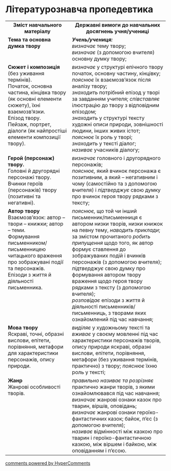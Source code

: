 <div id="hypercomments_widget" class="js-hypercomments-widget invisible"></div>

# Літературознавча пропедевтика

<table>
  <tr>
    <td width="40%" align="center"><b>Зміст навчального матеріалу<b></td>
    <td width="60%" align="center"><b>Державні вимоги до навчальних досягнень учня/учениці</b></td>
  </tr>
  <tr>
    <td width="40%" style="vertical-align:top !important;">
<b>Тема та основна думка твору</b>
</td>
    <td width="60%" style="vertical-align:top !important;">
<i><b>Учень/учениця:</b></i><br>
<i>визначає</i> тему твору; <br>
<i>визначає</i> (з допомогою вчителя) основну думку твору;
</td>
  </tr>
  <tr>
    <td width="40%" style="vertical-align:top !important;">
<b>Сюжет і композиція</b>
(без уживання термінів). <br>
Початок, основна частина, кінцівка твору (як основні елементи сюжету), їхні взаємозв’язки.<br>
Епізод твору.<br>
Пейзаж, портрет, діалоги (як найпростіші елементи композиції твору).
</td>
    <td width="60%" style="vertical-align:top !important;">
<i>визначає</i> у структурі епічного твору початок, основну частину, кінцівку;<br>
<i>пояснює</i> їх взаємозв’язок після аналізу твору; <br>
<i>знаходить</i> потрібний епізод у творі за завданням учителя;  <i>співставляє</i>  ілюстрацію до твору з відповідним епізодом;<br>
<i>знаходить</i> у структурі тексту художні описи природи, зовнішності людини, інших живих істот; <i>пояснює</i> їх роль у творі; <br>
<i>знаходить</i> у тексті діалог;<br>
<i>називає</i> учасників діалогу; 
</td>
  </tr>
  <tr>
    <td width="40%" style="vertical-align:top !important;">
<b>Герой (персонаж) твору.</b><br> 
Головні й другорядні персонажі твору. <br>
Вчинки героїв (персонажів) твору (позитивні та негативні).
</td>
    <td width="60%" style="vertical-align:top !important;">
<i>визначає</i> головного і другорядного персонажів; <br>
<i>пояснює,</i> який вчинок  персонажа є позитивним, а який – негативним і чому (самостійно та з допомогою вчителя) і <i>підтверджує</i> свою думку про вчинок героя твору рядками з тексту;
</td>
  </tr>
  <tr>
    <td width="40%" style="vertical-align:top !important;">
<b>Автор твору</b> <br> 
Взаємозв’язок: автор – твори – книжки; автор – теми.<br>
Формування  письменником/письменницею читацького враження про зображувані події та персонажів.<br>
Епізоди з життя й діяльності  письменника.
</td>
    <td width="60%" style="vertical-align:top !important;">
<i>пояснює,</i> що той чи інший письменник/письменниця є автором низки творів, низки книжок на певну тему, <i>наводить приклади</i>; <br>
за змістом прочитаного <i>робить припущення</i> щодо того, як автор формує ставлення  до зображуваних подій і вчинків персонажів (з допомогою вчителя); <br>
<i>підтверджує</i> свою думку про формування автором твору враження щодо   героя твору рядками з тексту (з допомогою вчителя);<br>
<i>розповідає</i> епізоди з життя й діяльності письменників/письменниць, з творами яких ознайомлений під час навчання;  
</td>
  </tr>
  <tr>
    <td width="40%" style="vertical-align:top !important;">
<b>Мова твору</b> <br> 
Яскраві, точні, образні вислови, епітети, порівняння, метафори для характеристики персонажів, опису природи.
</td>
    <td width="60%" style="vertical-align:top !important;">
<i>виділяє</i> у художньому тексті та <i>вживає</i> у своєму мовленні під час характеристики персонажів творів, опису природи яскраві, образні вислови, епітети, порівняння, метафори (без уживання термінів, практично) з твору; <i>пояснює</i> їхню роль у тексті; 
</td>
  </tr>
  <tr>
    <td width="40%" style="vertical-align:top !important;">
<b>Жанр</b><br> 
Жанрові особливості творів.</td>
    <td width="60%" style="vertical-align:top !important;">
<i>правильно називає та розрізняє</i> практично жанри творів, з якими ознайомлювався під час навчання;<br>
<i>визначає</i> жанрові ознаки казок про тварин, віршів, оповідань; <br>
<i>визначає</i> жанрові ознаки героїко-фантастичних казок; байок, п’єс (з допомогою вчителя);<br>
<i>називає</i> відмінності між казкою про тварин і героїко-фантастичною казкою, між віршем і байкою, між оповіданням і п’єсою.
</td>
  </tr>
</table>

<div class="js-hypercomments-container">
<a href="http://hypercomments.com" class="hc-link" title="comments widget">comments powered by HyperComments</a>
</div>